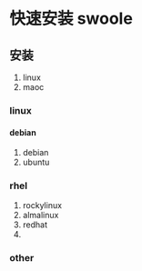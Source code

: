 # 快速安装 swoole


## 安装
1. linux
2. maoc

### linux
#### debian
1. debian
1. ubuntu

### rhel
1. rockylinux
1. almalinux
1. redhat
1.
### other


###
